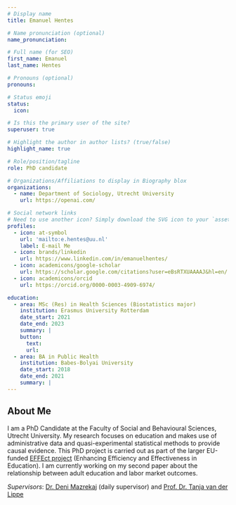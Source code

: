 ```yaml
---
# Display name
title: Emanuel Hentes

# Name pronunciation (optional)
name_pronunciation: 

# Full name (for SEO)
first_name: Emanuel
last_name: Hentes

# Pronouns (optional)
pronouns: 

# Status emoji
status:
  icon: 

# Is this the primary user of the site?
superuser: true

# Highlight the author in author lists? (true/false)
highlight_name: true

# Role/position/tagline
role: PhD candidate

# Organizations/Affiliations to display in Biography blox
organizations:
  - name: Department of Sociology, Utrecht University
    url: https://openai.com/

# Social network links
# Need to use another icon? Simply download the SVG icon to your `assets/media/icons/` folder.
profiles:
  - icon: at-symbol
    url: 'mailto:e.hentes@uu.nl'
    label: E-mail Me
  - icon: brands/linkedin
    url: https://www.linkedin.com/in/emanuelhentes/
  - icon: academicons/google-scholar
    url: https://scholar.google.com/citations?user=eBsRTXUAAAAJ&hl=en/
  - icon: academicons/orcid
    url: https://orcid.org/0000-0003-4909-6974/

education:
  - area: MSc (Res) in Health Sciences (Biostatistics major)
    institution: Erasmus University Rotterdam
    date_start: 2021
    date_end: 2023
    summary: |
    button:
      text: 
      url: 
  - area: BA in Public Health
    institution: Babes-Bolyai University
    date_start: 2018
    date_end: 2021
    summary: |
---
```


## About Me

I am a PhD Candidate at the Faculty of Social and Behavioural Sciences, Utrecht University. My research focuses on education and makes use of administrative data and quasi-experimental statistical methods to provide causal evidence. This PhD project is carried out as part of the larger EU-funded [EFFEct project](https://feb.kuleuven.be/drc/LEER/effect-project/effect-team) (Enhancing Efficiency and Effectiveness in Education). I am currently working on my second paper about the relationship between adult education and labor market outcomes.

*Supervisors*: [Dr. Deni Mazrekaj](https://denimazrekaj.com/) (daily supervisor) and [Prof. Dr. Tanja van der Lippe](https://www.uu.nl/staff/tvanderlippe)
